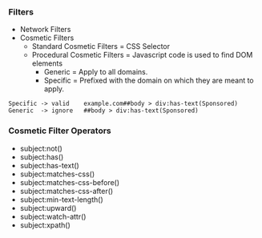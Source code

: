 ### Filters
- Network Filters
- Cosmetic Filters
  - Standard Cosmetic Filters = CSS Selector
  - Procedural Cosmetic Filters = Javascript code is used to find DOM elements
    - Generic = Apply to all domains.
    - Specific = Prefixed with the domain on which they are meant to apply.
```
Specific -> valid    example.com##body > div:has-text(Sponsored)
Generic  -> ignore   ##body > div:has-text(Sponsored)
```

### Cosmetic Filter Operators
- subject:not()
- subject:has()
- subject:has-text()
- subject:matches-css()
- subject:matches-css-before()
- subject:matches-css-after()
- subject:min-text-length()
- subject:upward()
- subject:watch-attr()
- subject:xpath()
